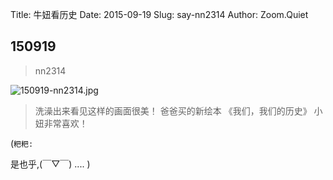 Title: 牛妞看历史
Date: 2015-09-19
Slug: say-nn2314
Author: Zoom.Quiet


## 150919
> nn2314

![150919-nn2314.jpg](http://momoko.zoomquiet.top/niuniu-albums/nn2015/150919-nn2314.jpg?imageView2/2/w/420)

> 洗澡出来看见这样的画面很美！
> 爸爸买的新绘本
> 《我们，我们的历史》
> 小妞非常喜欢！


(`粑粑:` 

是也乎,(￣▽￣)
....
)


